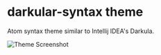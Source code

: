 # darkular-syntax theme

Atom syntax theme similar to Intellij IDEA's Darkula.

![Theme Screenshot](https://raw.githubusercontent.com/joshglendenning/darkular-syntax/master/screenshot.png)
